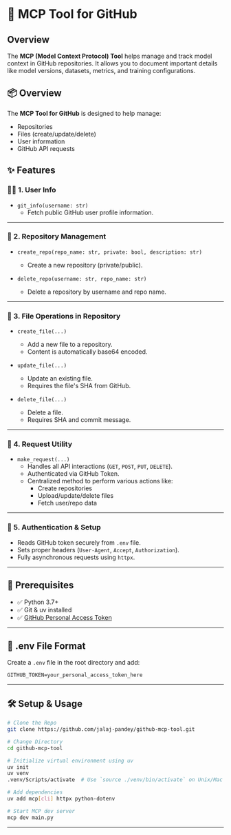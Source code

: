 # 🚀 MCP Tool for GitHub

## Overview

The **MCP (Model Context Protocol) Tool** helps manage and track model context in GitHub repositories. It allows you to document important details like model versions, datasets, metrics, and training configurations.

## 📦 Overview

The **MCP Tool for GitHub** is designed to help manage:
- Repositories
- Files (create/update/delete)
- User information
- GitHub API requests

## ✨ Features

### 🧑‍💻 1. User Info
- `git_info(username: str)`
  - Fetch public GitHub user profile information.

---

### 📁 2. Repository Management
- `create_repo(repo_name: str, private: bool, description: str)`
  - Create a new repository (private/public).
  
- `delete_repo(username: str, repo_name: str)`
  - Delete a repository by username and repo name.

---

### 📄 3. File Operations in Repository
- `create_file(...)`
  - Add a new file to a repository.
  - Content is automatically base64 encoded.
  
- `update_file(...)`
  - Update an existing file.
  - Requires the file's SHA from GitHub.
  
- `delete_file(...)`
  - Delete a file.
  - Requires SHA and commit message.

---

### 🔄 4. Request Utility
- `make_request(...)`
  - Handles all API interactions (`GET`, `POST`, `PUT`, `DELETE`).
  - Authenticated via GitHub Token.
  - Centralized method to perform various actions like:
    - Create repositories
    - Upload/update/delete files
    - Fetch user/repo data

---

### 🔐 5. Authentication & Setup
- Reads GitHub token securely from `.env` file.
- Sets proper headers (`User-Agent`, `Accept`, `Authorization`).
- Fully asynchronous requests using `httpx`.

---

## 🧰 Prerequisites

- ✅ Python 3.7+
- ✅ Git & uv installed
- ✅ [GitHub Personal Access Token](https://github.com/settings/tokens)

---
## 📁 .env File Format

Create a `.env` file in the root directory and add:

```env
GITHUB_TOKEN=your_personal_access_token_here
```
---

## 🛠️ Setup & Usage

```bash
# Clone the Repo
git clone https://github.com/jalaj-pandey/github-mcp-tool.git

# Change Directory
cd github-mcp-tool

# Initialize virtual environment using uv
uv init
uv venv
.venv/Scripts/activate  # Use `source ./venv/bin/activate` on Unix/Mac

# Add dependencies
uv add mcp[cli] httpx python-dotenv

# Start MCP dev server
mcp dev main.py
```

---
